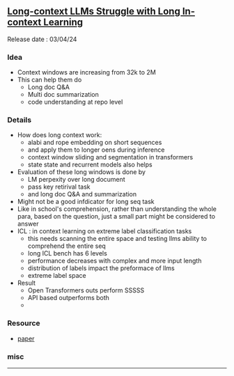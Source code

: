 ## [Long-context LLMs Struggle with Long In-context Learning](https://youtu.be/bYiGlr777hg)
Release date : 03/04/24
### Idea
- Context windows are increasing from 32k to 2M
- This can help them do 
    - Long doc Q&A
    - Multi doc summarization
    - code understanding at repo level

### Details
- How does long context work:
    - alabi and rope embedding on short sequences
    - and apply them to longer oens during inference
    - context window sliding and segmentation in transformers
    - state state and recurrent models also helps
- Evaluation of these long windows is done by
    - LM perpexity over long document
    - pass key retirival task
    - and long doc Q&A and summarization
- Might not be a good infdicator for long seq task
- Like in school's comprehension, rather than understanding the whole para, based on the question, just a small part might be considered to answer
- ICL : in context learning on extreme label classification tasks
    -  this needs scanning the entire space and testing llms ability to comprehend the entire seq
    - long ICL bench has 6 levels
    - performance decreases with complex and more input length
    - distribution of labels impact the preformace of llms
    - extreme label space
- Result
    - Open Transformers outs perform SSSSS
    - API based outperforms both
    - 

### Resource
- [paper](https://arxiv.org/abs//2404.02060)

### misc
 
---
